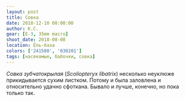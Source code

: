 ```yaml
---
layout: post
title: Совка
date: 2018-12-10 00:00:00
author: К.С.
gear: [E-3, 35mm macro]
shoot_date: 2018-08-08
location: Ёль-база
colors: ['241508', '030201']
tags: [насекомые, бабочки, совка]
---
```

_Совка зубчатокрылая_ (_Scoliopteryx libatrix_) несколько неуклюже прикидывается сухим листком. Потому и была заловлена и относительно удачно сфоткана. Бывало и лучше, конечно, но пока только так.
